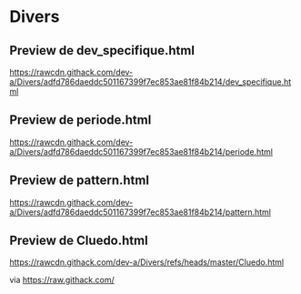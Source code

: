 # Divers
## Preview de dev_specifique.html
https://rawcdn.githack.com/dev-a/Divers/adfd786daeddc501167399f7ec853ae81f84b214/dev_specifique.html
## Preview de periode.html
https://rawcdn.githack.com/dev-a/Divers/adfd786daeddc501167399f7ec853ae81f84b214/periode.html
## Preview de pattern.html
https://rawcdn.githack.com/dev-a/Divers/adfd786daeddc501167399f7ec853ae81f84b214/pattern.html
## Preview de Cluedo.html
https://rawcdn.githack.com/dev-a/Divers/refs/heads/master/Cluedo.html




via  https://raw.githack.com/

